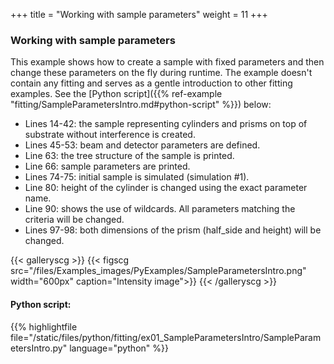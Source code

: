+++
title = "Working with sample parameters"
weight = 11
+++

### Working with sample parameters

This example shows how to create a sample with fixed parameters and then change these parameters on the fly during runtime. The example doesn't contain any fitting and serves as a gentle introduction to other fitting examples. See the [Python script]({{% ref-example "fitting/SampleParametersIntro.md#python-script" %}}) below:

* Lines 14-42: the sample representing cylinders and prisms on top of substrate without interference is created.
* Lines 45-53: beam and detector parameters are defined.
* Line 63: the tree structure of the sample is printed.
* Line 66: sample parameters are printed.
* Lines 74-75: initial sample is simulated (simulation #1).
* Line 80: height of the cylinder is changed using the  exact parameter name.
* Line 90: shows the use of wildcards. All parameters matching the criteria will be changed.
* Lines 97-98: both dimensions of the prism (half_side and height) will be changed.

{{< galleryscg >}}
{{< figscg src="/files/Examples_images/PyExamples/SampleParametersIntro.png" width="600px" caption="Intensity image">}}
{{< /galleryscg >}}

#### Python script:
{{% highlightfile file="/static/files/python/fitting/ex01_SampleParametersIntro/SampleParametersIntro.py" language="python" %}}